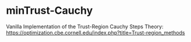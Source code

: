 # minTrust-Cauchy
Vanilla Implementation of the Trust-Region Cauchy Steps
Theory: https://optimization.cbe.cornell.edu/index.php?title=Trust-region_methods

